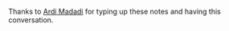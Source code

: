 

Thanks to [Ardi Madadi](https://www.linkedin.com/in/ardimadadi/) for typing up these notes and having this conversation.